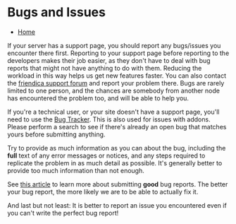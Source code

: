 Bugs and Issues
===============

* [Home](help)

If your server has a support page, you should report any bugs/issues you encounter there first.
Reporting to your support page before reporting to the developers makes their job easier, as they don't have to deal with bug reports that might not have anything to do with them.
Reducing the workload in this way helps us get new features faster.
You can also contact the [friendica support forum](https://helpers.pyxis.uberspace.de/profile/helpers) and report your problem there.
Bugs are rarely limited to one person, and the chances are somebody from another node has encountered the problem too, and will be able to help you.

If you're a technical user, or your site doesn't have a support page, you'll need to use the [Bug Tracker](https://github.com/friendica/friendica/issues).
This is also used for issues with addons.
Please perform a search to see if there's already an open bug that matches yours before submitting anything.

Try to provide as much information as you can about the bug, including the **full** text of any error messages or notices, and any steps required to replicate the problem in as much detail as possible.
It's generally better to provide too much information than not enough.

See [this article](http://www.chiark.greenend.org.uk/~sgtatham/bugs.html) to learn more about submitting **good** bug reports.  The better your bug report, the more likely we are to be able to actually fix it.

And last but not least: It is better to report an issue you encountered even if you can't write the perfect bug report!
